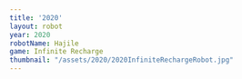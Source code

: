 ```yaml
---
title: '2020'
layout: robot
year: 2020
robotName: Hajile
game: Infinite Recharge
thumbnail: "/assets/2020/2020InfiniteRechargeRobot.jpg"
---
```


